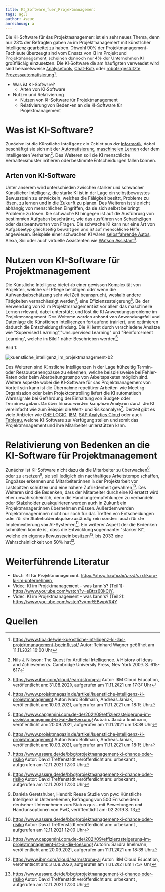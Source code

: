 ```yaml
---
title: KI_Software_fuer_Projektmanagement
tags: agil
author: Aseuc
anrechnung: a
---
```


Die KI-Software für das Projektmanagement ist ein sehr neues Thema, denn nur 23% der Befragten gaben an im Projektmanagement mit künstlicher Intelligenz gearbeitet zu haben. 
Obwohl 90% der Projektmanagement-Fachleute überzeugt sind vom Einsatz von KI im Projekt und Projektmanagement, scheinen dennoch nur 4% der Unternehmen KI großflächig einzusetzen. Die KI-Software die am häufigsten verwendet wird sind beispielsweise [Analysetools](https://www.onlinemarketing-praxis.de/web-controlling/web-analyse-tools), [Chat-Bots](https://www.ibm.com/de-de/campaign/was-ist-ein-chatbot) oder [robotergestützte Prozessautomatisierung](https://de.wikipedia.org/wiki/Robotic_Process_Automation)[^1].

* Was ist KI-Software?
  - Arten von KI-Software
* Nutzen und Relativierung
  - Nutzen von KI-Software für Projektmanagement
  - Relativierung von Bedenken an die KI-Software für Projektmanagement

# Was ist KI-Software? 
Zunächst ist die Künstliche Intelligenz ein Gebiet aus der [Informatik](https://de.wikipedia.org/wiki/Informatik), dabei beschäftigt sie sich mit der [Automatisierung](https://de.wikipedia.org/wiki/Automatisierung), [maschinellen Lernen](https://de.wikipedia.org/wiki/Maschinelles_Lernen) oder dem intelligenten Verhalten[^2]. Des Weiteren soll die KI menschliche Verhaltensmuster imitieren oder bestimmte Entscheidungen fällen können.

## Arten von KI-Software
Unter anderem wird unterschieden zwischen starker und schwacher Künstlicher Intelligenz, die starke KI ist in der Lage ein selbstbewusstes Bewusstsein zu entwickeln, welches die Fähigkeit besitzt, Probleme zu lösen, zu lernen und in die Zukunft zu planen. Des Weiteren ist sie nicht abhängig von menschlichen Eingriffen, da sie sich selbst beibringt Probleme zu lösen. Die schwache KI hingegen ist auf die Ausführung von bestimmten Aufgaben beschränkt, wie das ausführen von Schachzügen oder das beantworten von Fragen. Die schwache KI kann nur eine Art von Aufgabentyp gleichzeitig bewältigen und ist auf menschliche Hilfe angewiesen. Beispiele einer schwachen KI wären [selbstfahrende Autos](https://de.wikipedia.org/wiki/Selbstfahrendes_Kraftfahrzeug), Alexa, Siri oder auch virtuelle Assistenten wie [Watson Assistant](https://www.ibm.com/de-de/products/watson-assistant)[^3]. 

# Nutzen von KI-Software für Projektmanagement
Die Künstliche Intelligenz bietet ab einer gewissen Komplexität von Projekten, welche viel Pflege benötigen oder wenn die Aufwandsabschätzung sehr viel Zeit beansprucht, weshalb andere Tätigkeiten vernachlässigt werden[^4], eine Effizienzssteigerung[^5]. Bei der Verwendung von KI im Projektmanagement ist vor allem das maschinelle Lernen relevant, dabei unterstützt und löst die KI Anwendungsprobleme im Projektmanagement. Des Weiteren werden anhand von Anwendungsfall und Datenlage die Künstlichen Intelligenzen fortlaufend trainiert, und optimieren dadurch die Entscheidungsfindung. Die KI lernt durch verschiedene Ansätze wie "Supervised Learning","Unsupervised Learning" und "Reinforcement Learning", welche im Bild 1 näher Beschrieben werden[^4]. 

Bild 1: 

![kuenstliche_intelligenz_im_projektmanagement-b2](https://user-images.githubusercontent.com/78257976/141346922-8c5eda9d-261d-4818-8318-b40a02721b30.jpg)


Des Weiteren sind Künstliche Intelligenzen in der Lage frühzeitig Termin- oder Ressourcenengpässe zu erkennen, welche beispielsweise bei Fehler-Raten oder beim Abarbeitungstempo von Arbeitspaketen möglich sind. Weitere Aspekte wobei die KI-Software für das Projektmanagement von Vorteil sein kann ist die Übernahme repetitiver Arbeiten, wie Meeting-Organisation oder beim Projektcontrolling liefert die KI automatisch Warnsignale bei Gefährdung der Einhaltung von Budget- oder Terminvorgaben. Darüber hinaus werden komplexe Analysen durch die KI vereinfacht wie zum Beispiel die Wert- und Risikoanalyse[^6]. Derzeit gibt es viele Anbieter wie [ONE LOGIC](https://onelogic.de/ki-software/?gclid=Cj0KCQiAys2MBhDOARIsAFf1D1d3ybFeZwBVo9XSmXkPTnBoNrhi2T1O-WKqplrZqWPWukNkWLuTRRUaAka1EALw_wcB), [IBM](https://www.ibm.com/de-de/analytics/journey-to-ai?utm_content=SRCWW&p1=Search&p4=43700066788191770&p5=p&gclid=Cj0KCQiAys2MBhDOARIsAFf1D1fenb4xPcAoA7e9m2lgC1OnkQ0pBaJYlA--jtx23zWDzJ25rg0UC0AaAolOEALw_wcB&gclsrc=aw.ds), [SAP Analytics Cloud](https://www.sap.com/germany/products/cloud-analytics.html?campaigncode=CRM-DE21-PPC-PLTSACN&source=ppc-meedach-GOO-261735388---&DFA=1&gclid=Cj0KCQiAys2MBhDOARIsAFf1D1dNyfY7oZj1noWaMl-5jBV_o3bOrFlPc8ZlrJfkgSq4S4yFz_ZVGlAaAm6cEALw_wcB&gclsrc=aw.ds) oder auch [Tableau](https://www.tableau.com/de-de/solutions/ai-analytics), welche KI-Software zur Verfügung stellen und somit das Projektmanagement und ihre Mitarbeiter unterstützen kann. 

# Relativierung von Bedenken an die KI-Software für Projektmanagement
Zunächst ist KI-Software nicht dazu da die Mitarbeiter zu überwachen[^6] oder zu ersetzen[^7], sie soll lediglich ein nachhaltiges Arbeitstempo schaffen, Engpässe erkennen und Mitarbeiter:innen in der Projektarbeit vor Lastspitzen schützen und eine höhere Zufriedenheit gewähren[^6]. Des Weiteren sind die Bedenken, dass der Mitarbeiter durch eine KI  ersetzt wird eher unwahrscheinlich, denn die Handlungsempfehlungen zu verhandeln oder Stakeholder zu akquirieren werden auch in Zukunft ein Projektmanager:innen übernehmen müssen. Außerdem werden Projektmanager:innen nicht nur noch für das Treffen von Entscheidungen oder für die Stakeholderakquise zuständig sein sondern auch für die Implementierung von AI-Systemen[^5]. Ein weiterer Aspekt der die Bedenken schmälern könnte ist, dass die Entwicklung sogennanter "starker KI", welche ein eigenes Bewusstsein besitzen[^3], bis 2033 eine Wahrscheinlichkeit von 50% hat[^6].

# Weiterführende Literatur
- Buch: KI für Projektmanagement: https://shop.haufe.de/prod/cashkurs-ki-im-unternehmen,
- Video: KI im Projektmanagement – was kann's? (Teil 1): https://www.youtube.com/watch?v=eBtxz60kCjY,
- Video: KI im Projektmanagement – was kann's? (Teil 2): https://www.youtube.com/watch?v=mr5EBwpVR4Y
        

# Quellen
[^1]: https://www.tiba.de/wie-kuenstliche-intelligenz-ki-das-projektmanagement-beeinflusst/ Autor: Reinhard Wagner geöffnet am 11.11.2021 16:00 Uhr
[^2]: Nils J. Nilsson: The Quest for Artificial Intelligence. A History of Ideas and Achievements. Cambridge University Press, New York 2009. S. 615-617
[^3]: https://www.ibm.com/cloud/learn/strong-ai Autor: IBM Cloud Education, veröffentlicht am: 31.08.2020, aufgerufen am 11.11.2021 um 17:37 Uhr
[^4]: https://www.projektmagazin.de/artikel/kuenstliche-intelligenz-ki-projektmanagement Autor: Marc Bollmann, Andreas Janiak, veröffentlicht am: 10.03.2021, aufgerufen am 11.11.2021 um 18:15 Uhr
[^5]: https://www.capgemini.com/de-de/2021/09/effizienzsteigerung-im-projektmanagement-ist-ai-die-loesung/ Autorin: Sandra Imelmann, veröffentlicht am: 20.09.2021, aufgerufen am 11.11.2021 um 18:38 Uhr
[^6]: https://www.assure.de/de/blog/projektmanagement-ki-chance-oder-risiko Autor: David Treffenstädt veröffentlicht am: unbekannt , aufgerufen am 12.11.2021 12:00 Uhr
[^7]: Daniela Geretshuber, Hendrik Reese  Studie von pwc: Künstliche Intelligenz in Unternehemen, Befragung von 500 Entscheidern deutscher Unternehmen zum Status quo - mit Bewertungen und Handlunsoptionen von PwC, veröffentlicht am: 02.2019 S. 13

